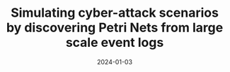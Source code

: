 ---
title: "Simulating cyber-attack scenarios by discovering Petri Nets from large scale event logs"
collection: publications
category: manuscripts
permalink: /publication/2009-10-01-paper-title-number-1
excerpt: 'Developed and implemented an innovative approach to cyber-risk evaluation, leveraging log files and Petri-Nets, bridging formal models with cybersecurity'
date: 2024-01-03
venue: '16th International Conference on Communication Systems & NetworkS (COMSNETS)'
paperurl: 'https://ieeexplore.ieee.org/document/10427052'
citation: 'M. D. Makwana, V. Thakkar, D. Das and R. Kumar, "Simulating Cyber-Attack Scenarios by Discovering Petri-Nets from Large-Scale Event Logs," 2024 16th International Conference on COMmunication Systems & NETworkS (COMSNETS), Bengaluru, India, 2024, pp. 49-54, doi: 10.1109/COMSNETS59351.2024.10427052. keywords: {Threat modeling;Analytical models;Manuals;Stakeholders;Security;Task analysis;Reachability analysis;Threat modeling;Cyber-security risk;Process mining;Scenario analysis;Petri-Nets}'
---